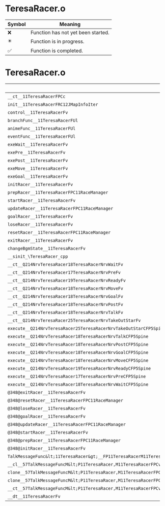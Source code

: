 # TeresaRacer.o
| Symbol | Meaning 
| ------------- | ------------- 
| :x: | Function has not yet been started. 
| :eight_pointed_black_star: | Function is in progress. 
| :white_check_mark: | Function is completed. 


# TeresaRacer.o
| Symbol | Decompiled? |
| ------------- | ------------- |
| `__ct__11TeresaRacerFPCc` | :x: |
| `init__11TeresaRacerFRC12JMapInfoIter` | :x: |
| `control__11TeresaRacerFv` | :x: |
| `branchFunc__11TeresaRacerFUl` | :x: |
| `animeFunc__11TeresaRacerFUl` | :x: |
| `eventFunc__11TeresaRacerFUl` | :x: |
| `exeWait__11TeresaRacerFv` | :x: |
| `exePre__11TeresaRacerFv` | :x: |
| `exePost__11TeresaRacerFv` | :x: |
| `exeMove__11TeresaRacerFv` | :x: |
| `exeGoal__11TeresaRacerFv` | :x: |
| `initRacer__11TeresaRacerFv` | :x: |
| `prepRacer__11TeresaRacerFPC11RaceManager` | :x: |
| `startRacer__11TeresaRacerFv` | :x: |
| `updateRacer__11TeresaRacerFPC11RaceManager` | :x: |
| `goalRacer__11TeresaRacerFv` | :x: |
| `loseRacer__11TeresaRacerFv` | :x: |
| `resetRacer__11TeresaRacerFPC11RaceManager` | :x: |
| `exitRacer__11TeresaRacerFv` | :x: |
| `changeBgmState__11TeresaRacerFv` | :x: |
| `__sinit_\TeresaRacer_cpp` | :x: |
| `__ct__Q214NrvTeresaRacer18TeresaRacerNrvWaitFv` | :x: |
| `__ct__Q214NrvTeresaRacer17TeresaRacerNrvPreFv` | :x: |
| `__ct__Q214NrvTeresaRacer19TeresaRacerNrvReadyFv` | :x: |
| `__ct__Q214NrvTeresaRacer18TeresaRacerNrvMoveFv` | :x: |
| `__ct__Q214NrvTeresaRacer18TeresaRacerNrvGoalFv` | :x: |
| `__ct__Q214NrvTeresaRacer18TeresaRacerNrvPostFv` | :x: |
| `__ct__Q214NrvTeresaRacer18TeresaRacerNrvTalkFv` | :x: |
| `__ct__Q214NrvTeresaRacer25TeresaRacerNrvTakeOutStarFv` | :x: |
| `execute__Q214NrvTeresaRacer25TeresaRacerNrvTakeOutStarCFP5Spine` | :x: |
| `execute__Q214NrvTeresaRacer18TeresaRacerNrvTalkCFP5Spine` | :x: |
| `execute__Q214NrvTeresaRacer18TeresaRacerNrvPostCFP5Spine` | :x: |
| `execute__Q214NrvTeresaRacer18TeresaRacerNrvGoalCFP5Spine` | :x: |
| `execute__Q214NrvTeresaRacer18TeresaRacerNrvMoveCFP5Spine` | :x: |
| `execute__Q214NrvTeresaRacer19TeresaRacerNrvReadyCFP5Spine` | :x: |
| `execute__Q214NrvTeresaRacer17TeresaRacerNrvPreCFP5Spine` | :x: |
| `execute__Q214NrvTeresaRacer18TeresaRacerNrvWaitCFP5Spine` | :x: |
| `@348@exitRacer__11TeresaRacerFv` | :x: |
| `@348@resetRacer__11TeresaRacerFPC11RaceManager` | :x: |
| `@348@loseRacer__11TeresaRacerFv` | :x: |
| `@348@goalRacer__11TeresaRacerFv` | :x: |
| `@348@updateRacer__11TeresaRacerFPC11RaceManager` | :x: |
| `@348@startRacer__11TeresaRacerFv` | :x: |
| `@348@prepRacer__11TeresaRacerFPC11RaceManager` | :x: |
| `@348@initRacer__11TeresaRacerFv` | :x: |
| `TalkMessageFunc&lt;11TeresaRacer&gt;__FP11TeresaRacerM11TeresaRacerFPCvPvUl_b_57TalkMessageFuncM&lt;P11TeresaRacer,M11TeresaRacerFPCvPvUl_b&gt;` | :x: |
| `__cl__57TalkMessageFuncM&lt;P11TeresaRacer,M11TeresaRacerFPCvPvUl_b&gt;CFUl` | :x: |
| `clone__57TalkMessageFuncM&lt;P11TeresaRacer,M11TeresaRacerFPCvPvUl_b&gt;CFv` | :x: |
| `clone__57TalkMessageFuncM&lt;P11TeresaRacer,M11TeresaRacerFPCvPvUl_b&gt;CFP7JKRHeap` | :x: |
| `__ct__57TalkMessageFuncM&lt;P11TeresaRacer,M11TeresaRacerFPCvPvUl_b&gt;FRC57TalkMessageFuncM&lt;P11TeresaRacer,M11TeresaRacerFPCvPvUl_b&gt;` | :x: |
| `__dt__11TeresaRacerFv` | :x: |
